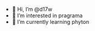 - 👋 Hi, I’m @d17w
- 👀 I’m interested in pragrama
- 🌱 I’m currently learning phyton

<!---
d17w/d17w is a ✨ special ✨ repository because its `README.md` (this file) appears on your GitHub profile.
You can click the Preview link to take a look at your changes.
--->
